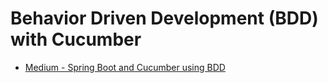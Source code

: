 # Behavior Driven Development (BDD) with Cucumber

* [Medium - Spring Boot and Cucumber using BDD](https://medium.com/@kanhu.aum/spring-boot-cucumber-bdd-c077666c9c68)
